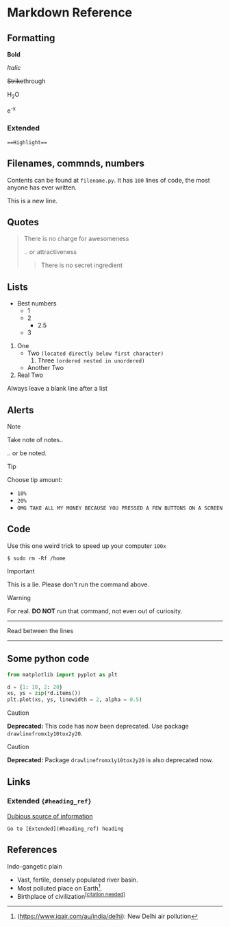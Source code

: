 # Markdown Reference

## Formatting

**Bold**

_Italic_

~~Strike~~through

H<sub>2</sub>O

e<sup>-x</sup>

### Extended
```
==Highlight==
```
## Filenames, commnds, numbers

Contents can be found at `filename.py`.
It has `100` lines of code, the most anyone has ever written.

This is a new line.

## Quotes

> There is no charge for awesomeness
>
> .. or attractiveness
> > There is no secret ingredient

## Lists

+ Best numbers
  + 1
  + 2
    + 2.5
  + 3

1. One
   + Two `(located directly below first character)`
     1. Three `(ordered nested in unordered)`
   - Another Two
1. Real Two

Always leave a blank line after a list

## Alerts
> [!NOTE]
> Take note of notes..
>
> .. or be noted.

> [!TIP]
> Choose tip amount:
> + `10%`
> + `20%`
> + `OMG TAKE ALL MY MONEY BECAUSE YOU PRESSED A FEW BUTTONS ON A SCREEN`

## Code

Use this one weird trick to speed up your computer `100x`
```
$ sudo rm -Rf /home
```

> [!IMPORTANT]
> This is a lie. Please don't run the command above.

> [!WARNING]
> For real. **DO NOT** run that command, not even out of curiosity.

---

Read between the lines

---

## Some python code

```python
from matplotlib import pyplot as plt

d = {1: 10, 2: 20}
xs, ys = zip(*d.items())
plt.plot(xs, ys, linewidth = 2, alpha = 0.5)
```

> [!CAUTION]
> **Deprecated:** This code has now been deprecated. Use package `drawlinefromx1y10tox2y20`.

> [!CAUTION]
> **Deprecated:** Package `drawlinefromx1y10tox2y20` is also deprecated now.

## Links

### Extended `{#heading_ref}`

[Dubious source of information](https://google.com)

`Go to [Extended](#heading_ref) heading`

## References

Indo-gangetic plain
+ Vast, fertile, densely populated river basin.
+ Most polluted place on Earth[^1].
+ Birthplace of civilization<sup>\[[citation needed](https://wikipedia.com)\]</sup>

[^1]: (https://www.iqair.com/au/india/delhi): New Delhi air pollution

